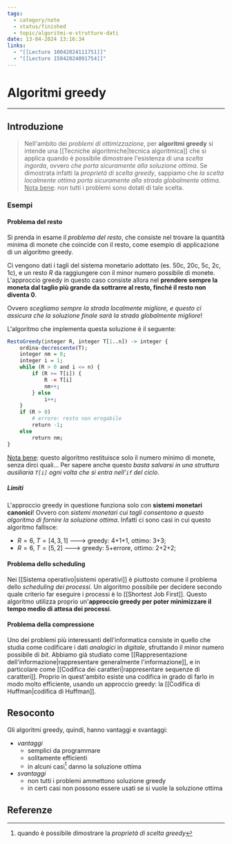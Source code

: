 ```yaml
---
tags:
  - category/note
  - status/finished
  - topic/algoritmi-e-strutture-dati
date: 13-04-2024 13:16:34
links:
  - "[[Lecture 10042024111751]]"
  - "[[Lecture 15042024091754]]"
---
```

# Algoritmi greedy
---
## Introduzione
> Nell'ambito dei _problemi di ottimizzazione_, per **algoritmi greedy** si intende una [[Tecniche algoritmiche|tecnica algoritmica]] che si applica quando è possibile dimostrare l'esistenza di una _scelta ingorda_, ovvero _che porta sicuramente alla soluzione ottima_. Se dimostrata infatti la _proprietà di scelta greedy_, sappiamo che _la scelta localmente ottima porta sicuramente alla strada globalmente ottima_.
> <u>Nota bene</u>: non tutti i problemi sono dotati di tale scelta.

### Esempi
#### Problema del resto
Si prenda in esame il _problema del resto_, che consiste nel trovare la quantità minima di monete che coincide con il resto, come esempio di applicazione di un algoritmo greedy.

Ci vengono dati i tagli del sistema monetario adottato (es. 50c, 20c, 5c, 2c, 1c), e un resto $R$ da raggiungere con il minor numero possibile di monete. L'approccio greedy in questo caso consiste allora nel **prendere sempre la moneta dal taglio più grande da sottrarre al resto, finché il resto non diventa $0$**.

Ovvero _scegliamo sempre la strada localmente migliore, e questo ci assicura che la soluzione finale sarà la strada globalmente migliore_!

L'algoritmo che implementa questa soluzione è il seguente:
```R
RestoGreedy(integer R, integer T[1..n]) -> integer {
	ordina-decrescente(T);
	integer nm = 0;
	integer i = 1;
	while (R > 0 and i <= n) {
		if (R >= T[i]) {
			R -= T[i]
			nm++;
		} else
			i++;
	}
	if (R > 0)
		# errore: resto non erogabile
		return -1;
	else
		return nm;
}
```

<u>Nota bene</u>: questo algoritmo restituisce solo il numero minimo di monete, senza dirci quali... Per sapere anche questo _basta salvarsi in una struttura ausiliaria `T[i]` ogni volta che si entra nell'`if` del ciclo_.

##### Limiti
L'approccio greedy in questione funziona solo con **sistemi monetari canonici**! Ovvero con _sistemi monetari cui tagli consentono a questo algoritmo di fornire la soluzione ottima_.
Infatti ci sono casi in cui questo algoritmo fallisce:
- $R = 6, \ T = [4, 3, 1]$ ---> greedy: 4+1+1, ottimo: 3+3;
- $R = 6, \ T = [5, 2]$ ---> greedy: 5+errore, ottimo: 2+2+2;

#### Problema dello scheduling
Nei [[Sistema operativo|sistemi operativi]] è piuttosto comune il problema dello _scheduling dei processi_. Un algoritmo possibile per decidere secondo quale criterio far eseguire i processi è lo [[Shortest Job First]]. Questo algoritmo utilizza proprio un'**approccio greedy per poter minimizzare il tempo medio di attesa dei processi**.

#### Problema della compressione
Uno dei problemi più interessanti dell'informatica consiste in quello che studia come codificare i dati _analogici_ in _digitale_, sfruttando il minor numero possibile di _bit_. Abbiamo già studiato come [[Rappresentazione dell'informazione|rappresentare generalmente l'informazione]], e in particolare come [[Codifica dei caratteri|rappresentare sequenze di caratteri]]. Proprio in quest'ambito esiste una codifica in grado di farlo in modo molto efficiente, usando un approccio greedy: la [[Codifica di Huffman|codifica di Huffman]].

## Resoconto
Gli algoritmi greedy, quindi, hanno vantaggi e svantaggi:
- _vantaggi_
	- semplici da programmare
	- solitamente efficienti
	- in alcuni casi[^1] danno la soluzione ottima
- _svantaggi_
	- non tutti i problemi ammettono soluzione greedy
	- in certi casi non possono essere usati se si vuole la soluzione ottima

## Referenze
[^1]: quando è possibile dimostrare la _proprietà di scelta greedy_